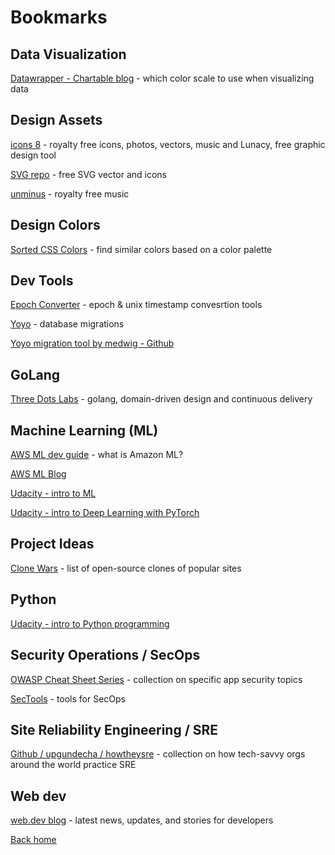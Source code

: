 # Bookmarks

## Data Visualization

[Datawrapper - Chartable blog](https://blog.datawrapper.de/which-color-scale-to-use-in-data-vis/) - which color scale to use when visualizing data

## Design Assets

[icons 8](https://icons8.com/) - royalty free icons, photos, vectors, music and Lunacy, free graphic design tool

[SVG repo](https://www.svgrepo.com) - free SVG vector and icons

[unminus](https://www.unminus.com/) - royalty free music

## Design Colors

[Sorted CSS Colors](https://enes.in/sorted-colors/) - find similar colors based on a color palette

## Dev Tools

[Epoch Converter](https://www.epochconverter.com) - epoch & unix timestamp convesrtion tools

[Yoyo](https://ollycope.com/software/yoyo/latest/) - database migrations

[Yoyo migration tool by medwig - Github](https://github.com/medwig/yoyo-migration-tutorial)

## GoLang

[Three Dots Labs](https://threedots.tech) - golang, domain-driven design and continuous delivery

## Machine Learning (ML)

[AWS ML dev guide](https://docs.aws.amazon.com/machine-learning/latest/dg/what-is-amazon-machine-learning.html) - what is Amazon ML?

[AWS ML Blog](https://aws.amazon.com/blogs/machine-learning/)

[Udacity - intro to ML](https://www.udacity.com/course/intro-to-machine-learning--ud120)

[Udacity - intro to Deep Learning with PyTorch](https://www.udacity.com/course/deep-learning-pytorch--ud188)

## Project Ideas

[Clone Wars](https://gourav.io/clone-wars) - list of open-source clones of popular sites

## Python

[Udacity - intro to Python programming](https://classroom.udacity.com/courses/ud1110)

## Security Operations / SecOps

[OWASP Cheat Sheet Series](https://cheatsheetseries.owasp.org/index.html) - collection on specific app security topics

[SecTools](https://sectools.org) - tools for SecOps

## Site Reliability Engineering / SRE

[Github / upgundecha / howtheysre](https://github.com/upgundecha/howtheysre) - collection on how tech-savvy orgs around the world practice SRE

## Web dev

[web.dev blog](hhttps://web.dev/blog/) - latest news, updates, and stories for developers

[Back home](./README.md)
